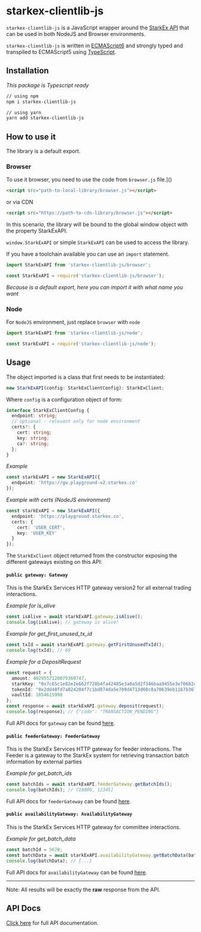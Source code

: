 # starkex-clientlib-js

`starkex-clientlib-js` is a JavaScript wrapper around
the [StarkEx API](https://starkware.co/starkex/api/)
that can be used in both NodeJS and Browser environments.

`starkex-clientlib-js` is written in [ECMAScript6] and strongly typed and transpiled to ECMAScript5 using [TypeScript].

[typescript]: https://www.typescriptlang.org/
[ecmascript6]: https://github.com/ericdouglas/ES6-Learning#articles--tutorials

## Installation

_This package is Typescript ready_

```bash
// using npm
npm i starkex-clientlib-js

// using yarn
yarn add starkex-clientlib-js
```

## How to use it

The library is a default export.

### Browser

To use it browser, you need to use the code from `browser.js` file.]()

```html
<script src="path-to-local-library/browser.js"></script>
```

or via CDN

```html
<script src="https://path-to-cdn-library/browser.js"></script>
```

In this scenario, the library will be bound to the global window object with the property StarkExAPI.

`window.StarkExAPI` or simple `StarkExAPI` can be used to access the library.

If you have a toolchain available you can use an `import` statement.

```ts
import StarkExAPI from 'starkex-clientlib-js/browser';
```

```js
const StarkExAPI = require('starkex-clientlib-js/browser');
```

_Because is a default export, here you can import it with what name you want_

### Node

For `NodeJS` environment, just replace `browser` with `node`

```ts
import StarkExAPI from 'starkex-clientlib-js/node';
```

```js
const StarkExAPI = require('starkex-clientlib-js/node');
```

## Usage

The object imported is a class that first needs to be instantiated:

```ts
new StarkExAPI(config: StarkExClientConfig): StarkExClient;
```

Where `config` is a configuration object of form:

```ts
interface StarkExClientConfig {
  endpoint: string;
  // optional - relevant only for node environment
  certs?: {
    cert: string;
    key: string;
    ca?: string;
  };
}
```

_Example_

```ts
const starkExAPI = new StarkExAPI({
  endpoint: 'https://gw.playground-v2.starkex.co'
});
```

_Example with certs (NodeJS environment)_

```ts
const starkExAPI = new StarkExAPI({
  endpoint: 'https://playground.starkex.co',
  certs: {
    cert: 'USER_CERT',
    key: 'USER_KEY'
  }
});
```

The `StarkExClient` object returned from the constructor exposing the different gateways existing on this API:

#### `public gateway: Gateway`

This is the StarkEx Services HTTP gateway version2 for all external trading interactions.

_Example for is_alive_

```ts
const isAlive = await starkExAPI.gateway.isAlive();
console.log(isAlive); // gateway is alive!
```

_Example for get_first_unused_tx_id_

```ts
const txId = await starkExAPI.gateway.getFirstUnusedTxId();
console.log(txId); // 69
```

_Example for a DepositRequest_

```ts
const request = {
  amount: 4029557120079369747,
  starkKey: "0x7c65c1e82e2e662f728b4fa42485e3a0a5d2f346baa9455e3e70682c2094cac",
  tokenId: "0x2dd48fd7a024204f7c1bd874da5e709d4713d60c8a70639eb1167b367a9c378",
  vaultId: 1654615998
};
const response = await starkExAPI.gateway.deposit(request);
console.log(response); // {"code": "TRANSACTION_PENDING"}
```

Full API docs for `gateway` can be found [here](docs/classes/Gateway.md).

#### `public feederGateway: FeederGateway`

This is the StarkEx Services HTTP gateway for feeder interactions. The Feeder is a gateway to the StarkEx system for retrieving transaction batch information by external parties

_Example for get_batch_ids_

```ts
const batchIds = await starkExAPI.feederGateway.getBatchIds();
console.log(batchIds); // [10000, 12345]
```

Full API docs for `feederGateway` can be found [here](docs/classes/FeederGateway.md).

#### `public availabilityGateway: AvailabilityGateway`

This is the StarkEx Services HTTP gateway for committee interactions.

_Example for get_batch_data_

```ts
const batchId = 5678;
const batchData = await starkExAPI.availabilityGateway.getBatchData(batchId);
console.log(batchData); // {...}
```

Full API docs for `availabilityGateway` can be found [here](docs/classes/AvailabilityGateway.md).

---

Note: All results will be exactly the **raw** response from the API.

## API Docs

[Click here](docs/README.md) for full API documentation.
